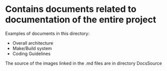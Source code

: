 # Contains documents related to documentation of the entire project

Examples of documents in this directory:

* Overall architecture
* Make/Build system
* Coding Guidelines

The source of the images linked in the .md files are in directory DocsSource
